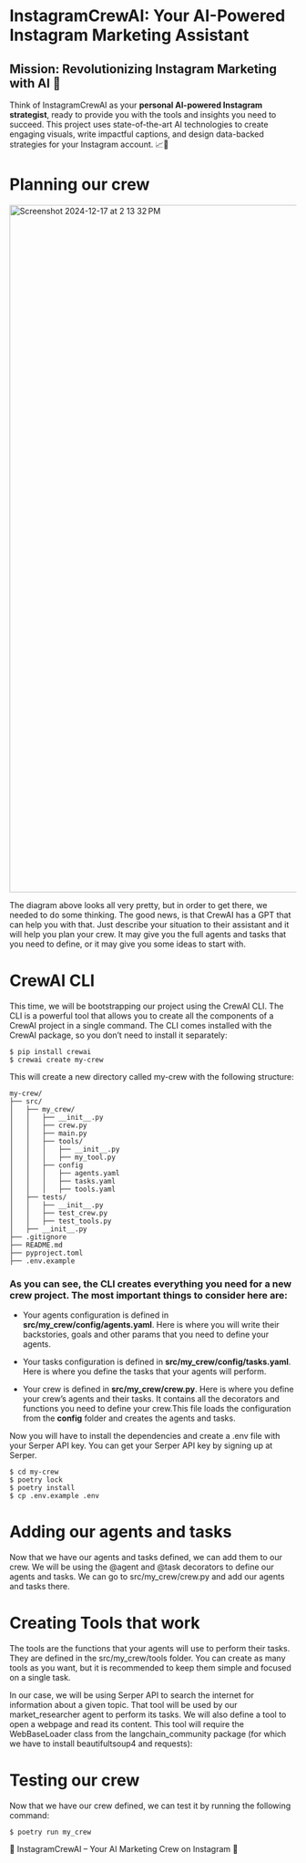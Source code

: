 # InstagramCrewAI: Your AI-Powered Instagram Marketing Assistant 

## **Mission: Revolutionizing Instagram Marketing with AI** 🌟

Think of InstagramCrewAI as your **personal AI-powered Instagram strategist**, ready to provide you with the tools and insights you need to succeed. This project uses state-of-the-art AI technologies to create engaging visuals, write impactful captions, and design data-backed strategies for your Instagram account. 📈📸

# Planning our crew

<img width="1206" alt="Screenshot 2024-12-17 at 2 13 32 PM" src="https://github.com/user-attachments/assets/f56d33ea-bce5-480f-b23a-17575b948da9" />

The diagram above looks all very pretty, but in order to get there, we needed to do some thinking. The good news, is that CrewAI has a GPT that can help you with that. Just describe your situation to their assistant and it will help you plan your crew. It may give you the full agents and tasks that you need to define, or it may give you some ideas to start with.

# CrewAI CLI

This time, we will be bootstrapping our project using the CrewAI CLI. The CLI is a powerful tool that allows you to create all the components of a CrewAI project in a single command. The CLI comes installed with the CrewAI package, so you don’t need to install it separately:

	$ pip install crewai
	$ crewai create my-crew
This will create a new directory called my-crew with the following structure:

	my-crew/
	├── src/
	│   ├── my_crew/
	│   │   ├── __init__.py
	│   │   ├── crew.py
	│   │   ├── main.py
	│   │   ├── tools/
	│   │   │   ├── __init__.py
	│   │   │   ├── my_tool.py
	│   │   ├── config
	│   │   │   ├── agents.yaml
	│   │   │   ├── tasks.yaml
	│   │   │   ├── tools.yaml
	│   ├── tests/
	│   │   ├── __init__.py
	│   │   ├── test_crew.py
	│   │   ├── test_tools.py
	│   ├── __init__.py
	├── .gitignore
	├── README.md
	├── pyproject.toml
	├── .env.example
 
### As you can see, the CLI creates everything you need for a new crew project. The most important things to consider here are:

- Your agents configuration is defined in **src/my_crew/config/agents.yaml**. Here is where you will write their backstories, goals and other params that you need to define your agents.

- Your tasks configuration is defined in **src/my_crew/config/tasks.yaml**. Here is where you define the tasks that your agents will perform.
 
- Your crew is defined in **src/my_crew/crew.py**. Here is where you define your crew’s agents and their tasks. It contains all the decorators and functions you need to define your crew.This file loads the configuration from the **config** folder and creates the agents and tasks.
 
Now you will have to install the dependencies and create a .env file with your Serper API key. You can get your Serper API key by signing up at Serper.

	$ cd my-crew
	$ poetry lock 
	$ poetry install
	$ cp .env.example .env

# Adding our agents and tasks

Now that we have our agents and tasks defined, we can add them to our crew. We will be using the @agent and @task decorators to define our agents and tasks. We can go to src/my_crew/crew.py and add our agents and tasks there.


# Creating Tools that work

The tools are the functions that your agents will use to perform their tasks. They are defined in the src/my_crew/tools folder. You can create as many tools as you want, but it is recommended to keep them simple and focused on a single task.

In our case, we will be using Serper API to search the internet for information about a given topic. That tool will be used by our market_researcher agent to perform its tasks. We will also define a tool to open a webpage and read its content. This tool will require the WebBaseLoader class from the langchain_community package (for which we have to install beautifultsoup4 and requests):


# Testing our crew

Now that we have our crew defined, we can test it by running the following command:

	$ poetry run my_crew

🌟 InstagramCrewAI – Your AI Marketing Crew on Instagram 🌟
